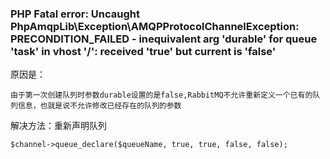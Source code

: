 ### PHP Fatal error:  Uncaught PhpAmqpLib\Exception\AMQPProtocolChannelException: PRECONDITION_FAILED - inequivalent arg 'durable' for queue 'task' in vhost '/': received 'true' but current is 'false'
 
原因是：
```
由于第一次创建队列时参数durable设置的是false,RabbitMQ不允许重新定义一个已有的队列信息，也就是说不允许修改已经存在的队列的参数
```

解决方法：重新声明队列
```angular2html
$channel->queue_declare($queueName, true, true, false, false);
```